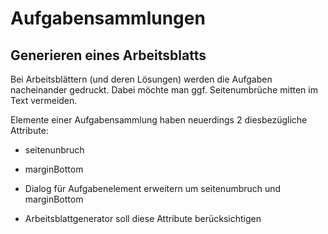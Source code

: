 # Aufgabensammlungen

## Generieren eines Arbeitsblatts

Bei Arbeitsblättern (und deren Lösungen) werden die Aufgaben nacheinander gedruckt. Dabei möchte man ggf. Seitenumbrüche mitten im Text vermeiden.

Elemente einer Aufgabensammlung haben neuerdings 2 diesbezügliche Attribute:

- seitenunbruch
- marginBottom


- Dialog für Aufgabenelement erweitern um seitenumbruch und marginBottom
- Arbeitsblattgenerator soll diese Attribute berücksichtigen